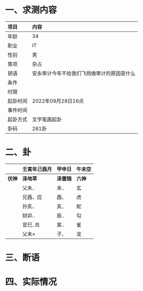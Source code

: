 # 一、求测内容
|项目|内容|
|:-|:-|
|年龄|34|
|职业|IT|
|性别|男|
|策项|杂占|
|钥语|安永审计今年不给我们飞扬做审计的原因是什么|
|条件||
|时限||
|起卦时间|2022年09月28日16点|
|事件时间||
|起卦方式|文字笔画起卦|
|卦码|281卦|

# 二、卦
||壬寅年己酉月|甲申日|午未空|
|:-|:-|:-|:-|
|**伏神**|**泽地萃**|**泽雷随**|**六神**|
||父未..|未..|玄|
||兄酉、应|酉、|虎|
||孙亥、|亥、|蛇|
||财卯..|辰..|勾|
||官巳..兑|寅..|雀|
||父未×|子、|龙|


# 三、断语

# 四、实际情况